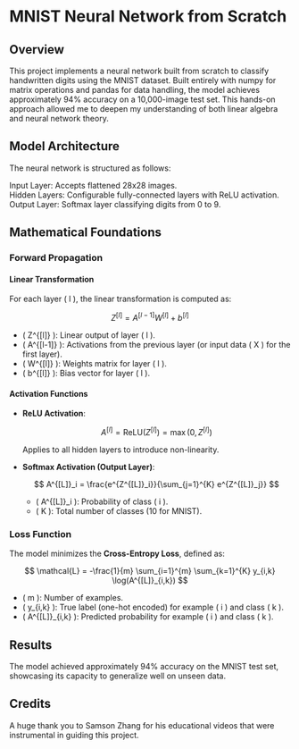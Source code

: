 # MNIST Neural Network from Scratch

## Overview
This project implements a neural network built from scratch to classify handwritten digits using the MNIST dataset. Built entirely with numpy for matrix operations and pandas for data handling, the model achieves approximately 94% accuracy on a 10,000-image test set. This hands-on approach allowed me to deepen my understanding of both linear algebra and neural network theory.

## Model Architecture
The neural network is structured as follows:

Input Layer: Accepts flattened 28x28 images. <br/> 
Hidden Layers: Configurable fully-connected layers with ReLU activation. <br/> 
Output Layer: Softmax layer classifying digits from 0 to 9. <br/> 

## Mathematical Foundations

### Forward Propagation

#### Linear Transformation

For each layer \( l \), the linear transformation is computed as:

$$
Z^{[l]} = A^{[l-1]} W^{[l]} + b^{[l]}
$$

- \( Z^{[l]} \): Linear output of layer \( l \).
- \( A^{[l-1]} \): Activations from the previous layer (or input data \( X \) for the first layer).
- \( W^{[l]} \): Weights matrix for layer \( l \).
- \( b^{[l]} \): Bias vector for layer \( l \).

#### Activation Functions

- **ReLU Activation**:

  $$
  A^{[l]} = \text{ReLU}(Z^{[l]}) = \max(0, Z^{[l]})
  $$

  Applies to all hidden layers to introduce non-linearity.

- **Softmax Activation (Output Layer)**:

  $$
  A^{[L]}_i = \frac{e^{Z^{[L]}_i}}{\sum_{j=1}^{K} e^{Z^{[L]}_j}}
  $$

  - \( A^{[L]}_i \): Probability of class \( i \).
  - \( K \): Total number of classes (10 for MNIST).

### Loss Function

The model minimizes the **Cross-Entropy Loss**, defined as:

$$
\mathcal{L} = -\frac{1}{m} \sum_{i=1}^{m} \sum_{k=1}^{K} y_{i,k} \log(A^{[L]}_{i,k})
$$

- \( m \): Number of examples.
- \( y_{i,k} \): True label (one-hot encoded) for example \( i \) and class \( k \).
- \( A^{[L]}_{i,k} \): Predicted probability for example \( i \) and class \( k \).
        
## Results
The model achieved approximately 94% accuracy on the MNIST test set, showcasing its capacity to generalize well on unseen data.

## Credits
A huge thank you to Samson Zhang for his educational videos that were instrumental in guiding this project.
